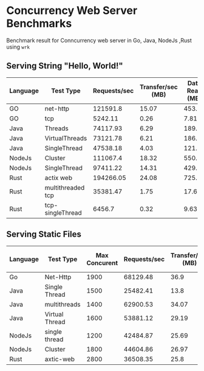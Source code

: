 # Concurrency Web Server Benchmarks

Benchmark result for Conncurrency web server in Go, Java, NodeJs ,Rust using `wrk`

## Serving String "Hello, World!"

| Language | Test Type         | Requests/sec | Transfer/sec (MB) | Data Read (MB) | Total Requests |
| -------- | ----------------- | ------------ | ----------------- | -------------- | -------------- |
| GO       | net-http          | 121591.8     | 15.07             | 453.19         | 3655453        |
| GO       | tcp               | 5242.11      | 0.26              | 7.81           | 157407         |
| Java     | Threads           | 74117.93     | 6.29              | 189.08         | 2227572        |
| Java     | VirtualThreads    | 73121.78     | 6.21              | 186.53         | 2197579        |
| Java     | SingleThread      | 47538.18     | 4.03              | 121.16         | 1427437        |
| NodeJs   | Cluster           | 111067.4     | 18.32             | 550.25         | 3335124        |
| NodeJs   | SingleThread      | 97411.22     | 14.31             | 429.38         | 2923588        |
| Rust     | actix web         | 194266.05    | 24.08             | 725.07         | 5848375        |
| Rust     | multithreaded tcp | 35381.47     | 1.75              | 17.63          | 355470         |
| Rust     | tcp-singleThread  | 6456.7       | 0.32              | 9.63           | 194149         |

## Serving Static Files

| Language | Test Type      | Max Concurent | Requests/sec | Transfer/sec (MB) | Data Read (MB) | Total Requests |
| -------- | -------------- | ------------- | ------------ | ----------------- | -------------- | -------------- |
| Go       | Net-Http       | 1900          | 68129.48     | 36.9              | 1080           | 2047231        |
| Java     | Single Thread  | 1500          | 25482.41     | 13.8              | 414.6          | 765378         |
| Java     | multithreads   | 1400          | 62900.53     | 34.07             | 1024           | 1893371        |
| Java     | Virtual Thread | 1600          | 53881.12     | 29.19             | 860            | 1621701        |
| NodeJs   | single thread  | 1200          | 42484.87     | 25.69             | 771.48         | 1275960        |
| NodeJs   | Cluster        | 1800          | 44604.86     | 26.97             | 810.31         | 1340177        |
| Rust     | axtic-web      | 2800          | 36508.35     | 25.8              | 776.75         | 1099075        |
